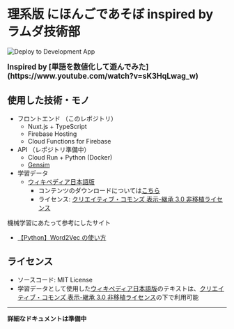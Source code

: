 # 理系版 にほんごであそぼ inspired by ラムダ技術部

![Deploy to Development App](https://github.com/MaySoMusician/word2vec-visualizer-nuxt/workflows/Deploy%20to%20Development%20App/badge.svg)

<div>
  <span style="font-size: 120%; font-weight: bold">Inspired by [単語を数値化して遊んでみた](https://www.youtube.com/watch?v=sK3HqLwag_w)</span>
</div>

## 使用した技術・モノ

- フロントエンド （このレポジトリ）
  - Nuxt.js + TypeScript
  - Firebase Hosting
  - Cloud Functions for Firebase
- API （レポジトリ準備中）
  - Cloud Run + Python (Docker)
  - [Gensim](https://radimrehurek.com/gensim/index.html)
- 学習データ
  - [ウィキペディア日本語版](https://ja.wikipedia.org/)
    - コンテンツのダウンロードについては[こちら](https://ja.wikipedia.org/wiki/WP:DD)
    - ライセンス: [クリエイティブ・コモンズ 表示-継承 3.0 非移植ライセンス](https://ja.wikipedia.org/wiki/WP:CC-BY-SA)

機械学習にあたって参考にしたサイト

- [【Python】Word2Vec の使い方](https://qiita.com/kenta1984/items/93b64768494f971edf86)

## ライセンス

- ソースコード: MIT License
- 学習データとして使用した[ウィキペディア日本語版](https://ja.wikipedia.org/)のテキストは、[クリエイティブ・コモンズ 表示-継承 3.0 非移植ライセンス](https://ja.wikipedia.org/wiki/WP:CC-BY-SA)の下で利用可能

---

**詳細なドキュメントは準備中**

